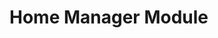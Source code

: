 <script setup>
import options from "./options.json";
</script>

# Home Manager Module

<SearchOptions :options="options" :filters="[]" />
